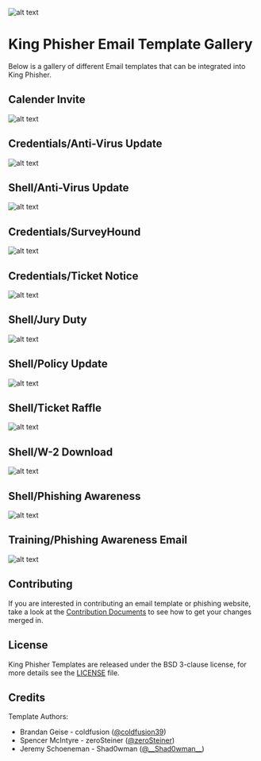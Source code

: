 ![alt text](https://github.com/securestate/king-phisher/raw/master/data/king-phisher-logo.png "King Phisher")

# King Phisher Email Template Gallery

Below is a gallery of different Email templates that can be integrated into King Phisher.  

## Calender Invite

![alt text](https://raw.githubusercontent.com/securestate/king-phisher-templates/master/screenshots/Email/MeetMe_html_Screenshot.png "MeetMe.html")

## Credentials/Anti-Virus Update

![alt text](https://raw.githubusercontent.com/securestate/king-phisher-templates/master/screenshots/Email/Anti-Virus_Update_Credentials_Screenshot.png "anti-virus_update(credentials).html")

## Shell/Anti-Virus Update

![alt text](https://raw.githubusercontent.com/securestate/king-phisher-templates/master/screenshots/Email/Anti-Virus_Update_Shell_Screenshot.png "anti-virus_update(shell).html")

## Credentials/SurveyHound

![alt text](https://raw.githubusercontent.com/securestate/king-phisher-templates/master/screenshots/Email/SurveyHound_Credentials_Screenshot.png "surveyhound(shell).html")

## Credentials/Ticket Notice

![alt text](https://raw.githubusercontent.com/securestate/king-phisher-templates/master/screenshots/Email/Ticket_Notice_Creds_Screenshot.png "ticket_notice(shell).html")

## Shell/Jury Duty

![alt text](https://raw.githubusercontent.com/securestate/king-phisher-templates/master/screenshots/Email/Jury_Duty_Shell_Screenshot.png "jury_duty(shell).html")

## Shell/Policy Update

![alt text](https://raw.githubusercontent.com/securestate/king-phisher-templates/master/screenshots/Email/Policy_Update_html_Screenshot.png "policy_update(shell).html")

## Shell/Ticket Raffle

![alt text](https://raw.githubusercontent.com/securestate/king-phisher-templates/master/screenshots/Email/Ticket_Raffle_html_Screenshot.png "ticket_raffle(shell).html")

## Shell/W-2 Download

![alt text](https://raw.githubusercontent.com/securestate/king-phisher-templates/master/screenshots/Email/W-2_Download_html_Screenshot.png "w_2_download(shell).html")

## Shell/Phishing Awareness

![alt text](https://raw.githubusercontent.com/securestate/king-phisher-templates/master/screenshots/Email/Phishing_Awareness_Shell_Screenshot.png "phishing_awareness(shell).html")

## Training/Phishing Awareness Email

![alt text](https://raw.githubusercontent.com/securestate/king-phisher-templates/master/screenshots/Email/Phishing_Training_html_Screenshot.png "phishing_awareness(training).html")

## Contributing
If you are interested in contributing an email template or phishing website, take a look at the [Contribution Documents](CONTRIBUTING.md) to see how to get your changes merged in.

## License
King Phisher Templates are released under the BSD 3-clause license, for more details see the [LICENSE](https://github.com/securestate/king-phisher-templates/blob/master/LICENSE) file.

## Credits
Template Authors:

 - Brandan Geise - coldfusion ([@coldfusion39](https://twitter.com/coldfusion39))
 - Spencer McIntyre - zeroSteiner ([@zeroSteiner](https://twitter.com/zeroSteiner))
 - Jeremy Schoeneman - Shad0wman ([@\_\_Shad0wman__](https://twitter.com/__Shad0wman__))


